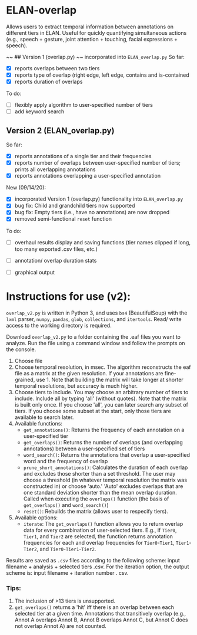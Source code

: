 # ELAN-overlap
Allows users to extract temporal information between annotations on different tiers in ELAN. Useful for quickly quantifying simultaneous actions (e.g., speech + gesture, joint attention + touching, facial expressions + speech).

~~ ## Version 1 (overlap.py) ~~ incorporated into `ELAN_overlap.py`
So far:
  - [x] reports overlaps between two tiers
  - [x] reports type of overlap (right edge, left edge, contains and is-contained
  - [x] reports duration of overlaps
  
To do:
  - [ ] flexibly apply algorithm to user-specified number of tiers
  - [ ] add keyword search
  
## Version 2 (ELAN_overlap.py)
So far:
  - [x] reports annotations of a single tier and their frequencies
  - [x] reports number of overlaps between user-specified number of tiers; prints all overlapping annotations
  - [x] reports annotations overlapping a user-specified annotation
  
 New (09/14/20):
  - [x] incorporated Version 1 (overlap.py) functionality into `ELAN_overlap.py`
  - [x] bug fix: Child and grandchild tiers now supported
  - [x] bug fix: Empty tiers (i.e., have no annotations) are now dropped
  - [x] removed semi-functional `reset` function

To do:
  - [ ] overhaul results display and saving functions (tier names clipped if long, too many exported .csv files, etc.)
  - [ ] annotation/ overlap duration stats
  - [ ] graphical output


# Instructions for use (v2):
`overlap_v2.py` is written in Python 3, and uses `bs4` (BeautifulSoup) with the `lxml` parser, `numpy`, `pandas`, `glob`, `collections`, and `itertools`. Read/ write access to the working directory is required. 

Download `overlap_v2.py` to a folder containing the .eaf files you want to analyze. Run the file using a command window and follow the prompts on the console. 

1. Choose file 
2. Choose temporal resolution, in msec. The algorithm reconstructs the eaf file as a matrix at the given resolution. If your annotations are fine-grained, use 1. Note that building the matrix will take longer at shorter temporal resolutions, but accuracy is much higher. 
3. Choose tiers to include. You may choose an arbitrary number of tiers to include. Include all by typing 'all' (without quotes). Note that the matrix is built only once. If you choose 'all', you can later search any subset of tiers. If you choose some subset at the start, only those tiers are available to search later.
4. Available functions:
   - `get_annotations()`: Returns the frequency of each annotation on a user-specified tier
   - `get_overlaps()`: Returns the number of overlaps (and overlapping annotations) between a user-specified set of tiers
   - `word_search()`: Returns the annotations that overlap a user-specified word and the frequency of overlap
   - `prune_short_annotations()`: Calculates the duration of each overlap and excludes those shorter than a set threshold. The user may choose a threshold (in whatever temporal resolution the matrix was constructed in) or choose 'auto.' 'Auto' excludes overlaps that are one standard deviation shorter than the mean overlap duration. Called when executing the `overlaps()` function (the basis of `get_overlaps()` and `word_search()`)
   - `reset()`: Rebuilds the matrix (allows user to respecify tiers).
5. Available options:
   - `iterate`: The `get_overlaps()` function allows you to return overlap data for every combination of user-selected tiers. E.g., if `Tier0`, `Tier1`, and `Tier2` are selected, the function returns annotation frequencies for each and overlap frequencies for `Tier0`-`Tier1`, `Tier1`-`Tier2`, and `Tier0`-`Tier1`-`Tier2`.
   
Results are saved as `.csv` files according to the following scheme: input filename + analysis + selected tiers .csv. For the iteration option, the output scheme is: input filename + iteration number . csv. 

### Tips:

1. The inclusion of >13 tiers is unsupported.
2. `get_overlaps()` returns a 'hit' iff there is an overlap between each selected tier at a given time. Annotations that transitively overlap (e.g., Annot A overlaps Annot B, Annot B overlaps Annot C, but Annot C does not overlap Annot A) are not counted. 
